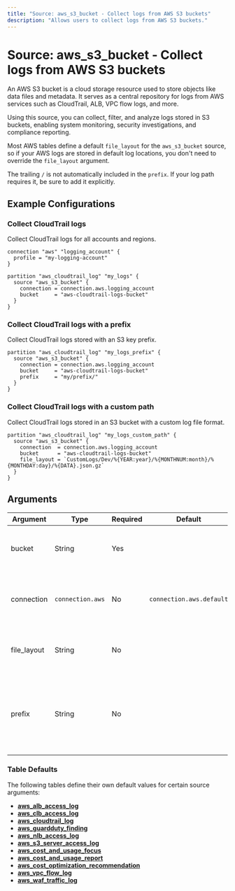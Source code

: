 ```yaml
---
title: "Source: aws_s3_bucket - Collect logs from AWS S3 buckets"
description: "Allows users to collect logs from AWS S3 buckets."
---
```


# Source: aws_s3_bucket - Collect logs from AWS S3 buckets

An AWS S3 bucket is a cloud storage resource used to store objects like data files and metadata. It serves as a central repository for logs from AWS services such as CloudTrail, ALB, VPC flow logs, and more.

Using this source, you can collect, filter, and analyze logs stored in S3 buckets, enabling system monitoring, security investigations, and compliance reporting.

Most AWS tables define a default `file_layout` for the `aws_s3_bucket` source, so if your AWS logs are stored in default log locations, you don't need to override the `file_layout` argument.

The trailing `/` is not automatically included in the `prefix`. If your log path requires it, be sure to add it explicitly.

## Example Configurations

### Collect CloudTrail logs

Collect CloudTrail logs for all accounts and regions.

```hcl
connection "aws" "logging_account" {
  profile = "my-logging-account"
}

partition "aws_cloudtrail_log" "my_logs" {
  source "aws_s3_bucket" {
    connection = connection.aws.logging_account
    bucket     = "aws-cloudtrail-logs-bucket"
  }
}
```

### Collect CloudTrail logs with a prefix

Collect CloudTrail logs stored with an S3 key prefix.

```hcl
partition "aws_cloudtrail_log" "my_logs_prefix" {
  source "aws_s3_bucket" {
    connection = connection.aws.logging_account
    bucket     = "aws-cloudtrail-logs-bucket"
    prefix     = "my/prefix/"
  }
}
```

### Collect CloudTrail logs with a custom path

Collect CloudTrail logs stored in an S3 bucket with a custom log file format.

```hcl
partition "aws_cloudtrail_log" "my_logs_custom_path" {
  source "aws_s3_bucket" {
    connection  = connection.aws.logging_account
    bucket      = "aws-cloudtrail-logs-bucket"
    file_layout = `CustomLogs/Dev/%{YEAR:year}/%{MONTHNUM:month}/%{MONTHDAY:day}/%{DATA}.json.gz`
  }
}
```

## Arguments

| Argument     | Type            | Required | Default                  | Description                                                                                                                   |
|-------------|------------------|----------|--------------------------|-------------------------------------------------------------------------------------------------------------------------------|
| bucket      | String           | Yes      |                          | The name of the S3 bucket to collect logs from.                                                                               |
| connection  | `connection.aws` | No       | `connection.aws.default` | The [AWS connection](https://hub.tailpipe.io/plugins/turbot/aws#connection-credentials) to use to connect to the AWS account. |
| file_layout | String           | No       |                          | The Grok pattern that defines the log file structure.                                                                         |
| prefix      | String           | No       |                          | The S3 key prefix that comes after the name of the bucket you have designated for log file delivery.                          |

### Table Defaults

The following tables define their own default values for certain source arguments:

- **[aws_alb_access_log](https://hub.tailpipe.io/plugins/turbot/aws/tables/aws_alb_access_log#aws_s3_bucket)**
- **[aws_clb_access_log](https://hub.tailpipe.io/plugins/turbot/aws/tables/aws_clb_access_log#aws_s3_bucket)**
- **[aws_cloudtrail_log](https://hub.tailpipe.io/plugins/turbot/aws/tables/aws_cloudtrail_log#aws_s3_bucket)**
- **[aws_guardduty_finding](https://hub.tailpipe.io/plugins/turbot/aws/tables/aws_guardduty_finding#aws_s3_bucket)**
- **[aws_nlb_access_log](https://hub.tailpipe.io/plugins/turbot/aws/tables/aws_nlb_access_log#aws_s3_bucket)**
- **[aws_s3_server_access_log](https://hub.tailpipe.io/plugins/turbot/aws/tables/aws_s3_server_access_log#aws_s3_bucket)**
- **[aws_cost_and_usage_focus](https://hub.tailpipe.io/plugins/turbot/aws/tables/aws_cost_and_usage_focus#aws_s3_bucket)**
- **[aws_cost_and_usage_report](https://hub.tailpipe.io/plugins/turbot/aws/tables/aws_cost_and_usage_report#aws_s3_bucket)**
- **[aws_cost_optimization_recommendation](https://hub.tailpipe.io/plugins/turbot/aws/tables/aws_cost_optimization_recommendation#aws_s3_bucket)**
- **[aws_vpc_flow_log](https://hub.tailpipe.io/plugins/turbot/aws/tables/aws_vpc_flow_log#aws_s3_bucket)**
- **[aws_waf_traffic_log](https://hub.tailpipe.io/plugins/turbot/aws/tables/aws_waf_traffic_log#aws_s3_bucket)**
